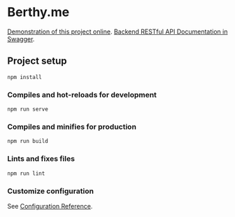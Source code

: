 # Berthy.me
[Demonstration of this project online](https://egehackbot.cf:8080/berth/).
[Backend RESTful API Documentation in Swagger](https://egehackbot.cf:8080/swagger-ui.html#/).
## Project setup
```
npm install
```

### Compiles and hot-reloads for development
```
npm run serve
```

### Compiles and minifies for production
```
npm run build
```

### Lints and fixes files
```
npm run lint
```

### Customize configuration
See [Configuration Reference](https://cli.vuejs.org/config/).
